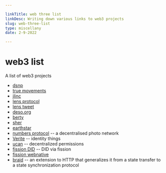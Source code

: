 ```yaml
---

linkTitle: web three list
linkDesc: Writing down various links to web3 projects
slug: web-three-list
type: miscellany
date: 2-9-2022

---
```


# web3 list

A list of web3 projects

* [dsnp](https://www.dsnp.org/)
* [true movements](https://www.trumovements.net/)
* [jlinc](https://www.jlinc.com/)
* [lens protocol](https://lens.dev/)
* [lens tweet](https://twitter.com/LensProtocol/status/1490782692786515970)
* [deso.org](https://www.deso.org/)
* [berty](https://berty.tech/)
* [sher](https://www.producthunt.com/posts/sher-2)
* [earthstar](https://github.com/earthstar-project/earthstar)
* [numbers protocol](https://www.numbersprotocol.io/) -- a decentralised photo network
* [Verite](https://www.circle.com/en/verite) -- identity things
* [ucan](https://github.com/ucan-wg) -- decentralized permissions
* [fission DID](https://webnative.fission.app/modules/did.html) -- DID via fission
* [fission webnative](https://webnative.fission.app/index.html)
* [braid](https://braid.org/) -- an extension to HTTP that generalizes it from a state transfer to a state synchronization protocol
